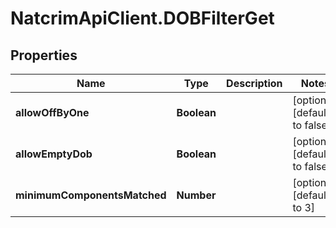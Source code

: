 # NatcrimApiClient.DOBFilterGet

## Properties

Name | Type | Description | Notes
------------ | ------------- | ------------- | -------------
**allowOffByOne** | **Boolean** |  | [optional] [default to false]
**allowEmptyDob** | **Boolean** |  | [optional] [default to false]
**minimumComponentsMatched** | **Number** |  | [optional] [default to 3]


